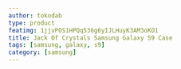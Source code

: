 ```yaml
---
author: tokodab
type: product
featimg: 1jjvPOS1HPQq536g6yIJLHuyK3AM3oKO1
title: Jack Of Crystals Samsung Galaxy S9 Case
tags: [samsung, galaxy, s9]
category: [samsung]
---
```

